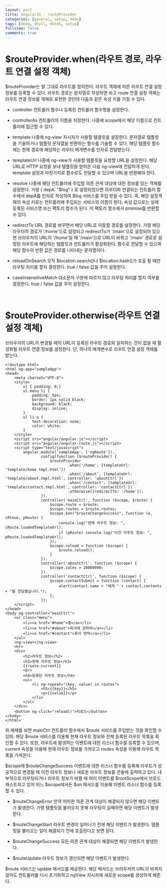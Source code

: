 ```yaml
---
layout: post
title: AngularJS - routeProvider
categories: [general, setup, demo]
tags: [demo, dbyll, dbtek, setup]
fullview: false
comments: true
---
```



# $routeProvider.when(라우트 경로, 라우트 연결 설정 객체)
$routeProvider는 말 그대로 라우트를 정의한다. 라우트 객체에 따른 라우트 연결 설정 정보를 등록할 수 있다. 라우트 경로는 문자열로 작성하면
되고 route 연결 설정 객체는 라우트 연결 정보를 객체로 표현한 것인데 다음과 같은 속성 키를 가질 수 있다.

* controller
컨트롤러 함수나 등록된 컨트롤러 함수명을 설정한다.

* controllerAs
컨트롤러의 이름을 지정한다. 나중에 scope에서 해당 이름으로 컨트롤러에 접근할 수 있다.

* template
나중에 ng-view 지시자가 사용할 템플릿을 설정한다. 문자열로 템플릿을 기술하거나 템플릿 문자열을 반환하는 함수를 기술할 수 있다. 해당 템플릿
함수에는 현재 경로에 해당하는 라우터 매개변수를 인자로 전달받는다.

* templateUrl
나중에 ng-view가 사용할 템플릿을 요청할 URL을 설정한다. 해당 URL로 HTTP 요청을 보내 템플릿을 받아온 다음 ng-view에 전달하게 된다.
template 설정과 마찬가지로 함수로도 전달할 수 있으며 URL을 반환해야 한다.

* resolve
나중에 해당 컨트롤러에 주입할 의존 관계 대상에 대한 정보를 담는 객체를 설정한다. 가령 { depA: "$log" } 로 설정되었으면 라우터와 연결되는
컨트롤러 함수에서 depA를 인자로 작성하여 $log 서비스를 주입 받을 수 있다. 즉, 해당 설정객체의 속성 키로는 컨트롤러에 주입되는 서비스의 이름이
된다. 속성 값으로는 실제 등록된 서비스명 또는 팩토리 함수가 된다. 이 팩토리 함수에서 promise를 반환할 수 있다.

* redirectTo
URL 경로를 바꾸면서 해당 URL로 이동할 경로를 설정한다. 가령 해당 라우터의 경로가 '/home'으로 설정되고 redirectTo가 '/main'으로 설정되어
있으면 브라우저의 URL이 '/home'일 때 '/main'으로 URL이 바뀌고 '/main' 경로로 설정된 라우트에 해당하는 템플릿과 컨트롤러가 활성화된다.
함수로 전달할 수 있으며 해당 함수의 반환 값은 경로를 나타내는 문자열이다.

* reloadOnSearch
오직 $location.search()나 $location.hash()가 호출 될 때만 라우팅 처리를 할지 결정한다. true / false 값을 주어 설정한다.

* caseInsensitiveMatch
대소문자 구분에 따르지 않고 라우팅 처리를 할지 여부를 결정한다. true / false 값을 주어 설정한다.

<br>

# $routeProvider.otherwise(라우트 연결 설정 객체)
브라우저의 URL이 변경될 때의 URL이 등록된 라우트 경로와 일치하는 것이 없을 때 활성화될 라우트 연결 정보를 설정한다. 단, 하나의 매개변수로
라우트 연결 설정 객체를 받는다.


    <!doctype html>
    <html ng-app="sampleApp">
    <head>
        <meta charset="UTF-8">
        <style>
            ul { padding: 0;}
            ul.menu li {
                padding: 5px;
                border: 1px solid black;
                background: black;
                display: inline;
            }
            ul li a {
                text-decoration: none;
                color: white;
            }
        </style>
        <script src="angular/angular.js"></script>
        <script src="angular/angular-route.js"></script>
        <script type="text/javascript">
            angular.module('sampleApp', ['ngRoute']).
                    config(function ($routeProvider) {
                        $routeProvider
                                .when('/home', {templateUrl: 'template/home.tmpl.html'})
                                .when('/about', {templateUrl: 'template/about.tmpl.html', controller: 'aboutCtrl'})
                                .when('/contact', {templateUrl: 'template/contact.tmpl.html', controller: 'contactCtrl'})
                                .otherwise({redirectTo: '/home'});
                    }).
                    controller('mainCtrl', function ($scope, $route) {
                        $scope.route = $route;
                        $scope.routes = $route.routes;
                        $scope.$on("$routeChangeSuccess", function (e, cRtoue, pRoute) {
                            console.log("현재 라우트 정보: ", cRoute.loadedTemplateUrl);
                            if (pRoute) console.log("이전 라우트 정보: ", pRoute.loadedTemplateUrl);
                        });
                        $scope.reload = function ($scope) {
                            $route.reload();
                        }
                    }).
                    controller('aboutCtrl', function ($scope) {
                        $scope.sales = 20000000;
                    }).
                    controller('contactCtrl', function ($scope) {
                        $scope.contactSubmit = function (contact) {
                            alert(contact.name + "에게 " + contact.contents + "를 전달했습니다.");
                        };
                    });
        </script>
    </head>
    <body ng-controller="mainCtrl">
        <ul class="menu">
            <li><a href="#home">홈</a></li>
            <li><a href="#about">회사에 관하여</a></li>
            <li><a href="#contact">회사 연락</a></li>
        </ul>
        <ng-view></ng-view>
        <hr>
        <div>
            <h2>라우트 정보</h2>
            <h3>현재 라우트 정보</h3>
            {{route.current}}
            <br>
            <h4>등록된 라우트 정보</h4>
            <ul>
                <li ng-repeat="(key, value) in routes">
                    <h5>{{key}}</h5>
                    <p>{{value}}</p>
                </li>
            </ul>
        </div>
        <button ng-click="reload()">리로드</button>
    </body>
    </html>

위 예제를 보면 mainCtrl 컨트롤러 함수에서 $route 서비스를 주입받는 것을 확인할 수 있따. 해당 $route 서비스를 이용해 현재 라우트 정보와
전체 등록된 라우트 목록을 확인할 수 있다. 또한, 라우트에 발생하는 이벤트에 대한 리스너 함수를 등록할 수 있으며, current 속성을 이용해
현재 라우트 정보를 가져오고 routes 속성을 이용해 라우트 목록을 가져온다.

$scope에 $routeChangeSuccess 이벤트에 대한 리스너 함수를 등록해 라우트가 성공적으로 변경될 때 이전 라우트 정보나 새로운 라우트 정보를
콘솔에 출력하고 있다. 내부적으로 라우팅되거나 라우트 정보가 바뀔 때 여러 이벤트를 $rootScope에서 브로드캐스트하고 있어 어느 $scope에서든
$on 메서드를 이용해 이벤트 리스너 함수를 등록할 수 있다.

* $routeChangeError
만약 어떠한 의존 관계 대상이 해결되지 않으면 해당 이벤트가 발생한다. 가령 템플릿을 불러오지 못해 라우팅이 실패하면 해당 이벤트가 발생한다.

* $routeChangeStart
라우트 변경이 일어나기 전에 해당 이벤트가 발생한다. 템플릿을 불러오는 일이 해결되기 전에 호출된다고 보면 된다.

* $routeChangeSuccess
모든 의존 관계 대상이 해결되면 해당 이벤트가 발생한다.

* $routeUpdate
라우트 정보가 갱신되면 해당 이벤트가 발생한다.

$route 서비스는 update 메서드를 제공한다. 해당 메서드는 브라우저의 URL이 바뀌지 않아도 컨트롤러를 다시 초기화하고 ngView 지시자에 새로운
scope를 생성하게 해준다.
